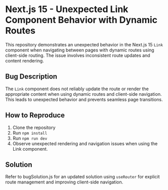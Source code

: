 # Next.js 15 - Unexpected Link Component Behavior with Dynamic Routes

This repository demonstrates an unexpected behavior in the Next.js 15 `Link` component when navigating between pages with dynamic routes using client-side routing.  The issue involves inconsistent route updates and content rendering.

## Bug Description
The `Link` component does not reliably update the route or render the appropriate content when using dynamic routes and client-side navigation. This leads to unexpected behavior and prevents seamless page transitions. 

## How to Reproduce
1. Clone the repository
2. Run `npm install`
3. Run `npm run dev`
4. Observe unexpected rendering and navigation issues when using the Link component.

## Solution
Refer to bugSolution.js for an updated solution using `useRouter` for explicit route management and improving client-side navigation.